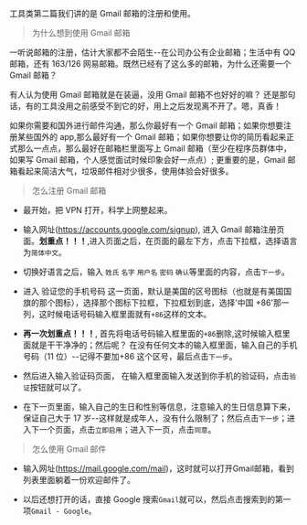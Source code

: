 工具类第二篇我们讲的是 Gmail 邮箱的注册和使用。

> 为什么想到使用 Gmail 邮箱

一听说邮箱的注册，估计大家都不会陌生--在公司办公有企业邮箱；生活中有 QQ 邮箱，还有 163/126 网易邮箱。既然已经有了这么多的邮箱，为什么还需要一个 Gmail 邮箱？

有人认为使用 Gmail 邮箱就是在装逼，没用 Gmail 邮箱不也好好的嘛？ 还是那句话，有的工具没用之前感受不到它的好，用上之后发现离不开了。嗯，真香！

如果你需要和国外进行邮件沟通，那么你最好有一个 Gmail 邮箱；如果你想要注册某些国外的 app,那么最好有一个 Gmail 邮箱；如果你想要让你的简历看起来正式那么一点点，那么最好在邮箱栏里面写上 Gmail 邮箱（至少在程序员群体中，如果写 Gmail 邮箱，个人感觉面试时候印象会好一点点）; 更重要的是，Gmail 邮箱看起来简洁大气，垃圾邮件相对少很多，使用体验会好很多。

> 怎么注册 Gmail 邮箱

- 最开始，把 VPN 打开，科学上网整起来。

- 输入网址(https://accounts.google.com/signup), 进入 Gmail 邮箱注册页面。**划重点！！！**,进入页面之后，在页面的最左下方，点击下拉框，选择语言为`简体中文`。

- 切换好语言之后，输入 `姓氏` `名字` `用户名` `密码` `确认`等里面的内容，点击`下一步`。

- 进入 验证您的手机号码 这一页面，默认是美国的区号图标（也就是有美国国旗的那个图标），选择那个图标下拉框，下拉框划到底，选择'中国 +86'那一列，这时候电话号码输入框里面就有`+86`这样的文本。

- **再一次划重点！！！**, 首先将电话号码输入框里面的`+86`删除,这时候输入框里面就是干干净净的；然后呢？ 在没有任何文本的输入框里面，输入自己的手机号码（11 位）--记得不要加+86 这个区号，最后点击`下一步`。

- 然后进入输入验证码页面， 在输入框里面输入发送到你手机的验证码，点击`验证`按钮就可以了。

- 在下一页里面，输入自己的生日和性别等信息，注意输入的生日信息算下来，保证自己大于 17 岁--这样就是成年人，没有什么限制了；然后点击`下一步`；进入下一个页面，点击`立即启用`；进入下一页，点击`同意`。

> 怎么使用 Gmail 邮件

- 输入网址(https://mail.google.com/mail)，这时就可以打开Gmail邮箱，看到列表里面躺着一份欢迎邮件了。

- 以后还想打开的话，直接 Google 搜索`Gmail`就可以，然后点击搜索到的第一项`Gmail - Google`。
